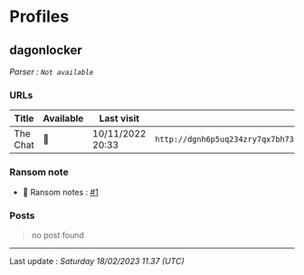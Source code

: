 # Profiles

## **dagonlocker**

> 

_Parser : `Not available`_

### URLs
| Title | Available | Last visit | fqdn | Screenshot 
|---|---|---|---|---|
| The Chat | 🔴 | 10/11/2022 20:33 | `http://dgnh6p5uq234zry7qx7bh73hj5ht3jqisgfet6s7j7uyas5i46xfdkyd.onion` | ❌ | 


### Ransom note
* 📝 Ransom notes :  <a href="/ransomware_notes/dagonlocker/dagonlocker.html" target=_blank>#1</a> 

### Posts

> no post found


 --- 


Last update : _Saturday 18/02/2023 11.37 (UTC)_
